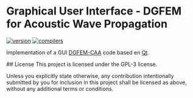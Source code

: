 # Graphical User Interface - DGFEM for Acoustic Wave Propagation

[![version](https://img.shields.io/badge/version-1.0.0-red)](https://github.com/skhelladi/DGFEM-CAA/releases/tag/v1.0.0) 
[![compilers](https://img.shields.io/badge/c++-17%20|%2020-27ae60.svg)](https://github.com/skhelladi/DGFEM-CAA/releases/tag/v1.3.5) 

Implementation of a GUI [DGFEM-CAA](https://github.com/skhelladi/DGFEM-CAA) code based en [Qt](https://www.qt.io).

## License
This project is licensed under the GPL-3 license.

Unless you explicitly state otherwise, any contribution intentionally submitted by you for inclusion in this project shall be licensed as above, without any additional terms or conditions.
